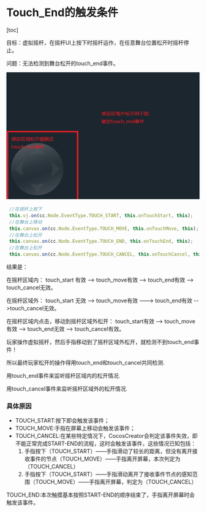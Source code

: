



# Touch_End的触发条件

[toc]

目标：虚拟摇杆，在摇杆UI上按下时摇杆运作，在任意舞台位置松开时摇杆停止。

问题：无法检测到舞台松开的touch_end事件。

![img](../image/Cocos_touch_end触发条件陷阱（Mouse事件，click事件）/aHR0cHM6Ly9pbWcyMDIwLmNuYmxvZ3MuY29tL2Jsb2cvMTA2MjE3NC8yMDIwMDYvMTA2MjE3NC0yMDIwMDYwNDIyMzYwNTc0OS0xMjM1OTMyODYxLnBuZw)

```typescript
 //在摇杆上按下
 this.vj.on(cc.Node.EventType.TOUCH_START, this.onTouchStart, this);
 //在舞台上移动
 this.canvas.on(cc.Node.EventType.TOUCH_MOVE, this.onTouchMove, this);
 //在舞台上松开
 this.canvas.on(cc.Node.EventType.TOUCH_END, this.onTouchEnd, this);
 //在舞台上松开
 this.canvas.on(cc.Node.EventType.TOUCH_CANCEL, this.onTouchCancel, this);
```

结果是：

在摇杆区域内： touch_start 有效  -->  touch_move有效  --> touch_end有效 --> touch_cancel无效。

在摇杆区域外： touch_start 无效 -->  touch_move有效 ---> touch_end有效 -->touch_cancel无效。

在摇杆区域内点击，移动到摇杆区域外松开： touch_start有效 --> touch_move有效 --> touch_end无效 --> touch_cancel有效。



玩家操作虚拟摇杆，然后手指移动到了摇杆区域外松开，就检测不到touch_end事件！

所以最终玩家松开的操作得用touch_end和touch_cancel共同检测.

用touch_end事件来监听摇杆区域内的松开情况.

用touch_cancel事件来监听摇杆区域外的松开情况.



### 具体原因

* TOUCH_START:按下即会触发该事件；
* TOUCH_MOVE:手指在屏幕上移动会触发该事件；
* TOUCH_CANCEL:在某些特定情况下，CocosCreator会判定该事件失效，即不能正常完成START-END的流程，这时会触发该事件，这些情况已知包括：
  1. 手指按下（TOUCH_START）——手指滑动了较长的距离，但没有离开接收事件的节点（TOUCH_MOVE）——手指离开屏幕，本次判定为（TOUCH_CANCEL）
  2. 手指按下（TOUCH_START）——手指滑动离开了接收事件节点的感知范围（TOUCH_MOVE）——手指离开屏幕，判定为（TOUCH_CANCEL）

TOUCH_END:本次触摸基本按照START-END的顺序结束了，手指离开屏幕时会触发该事件。
